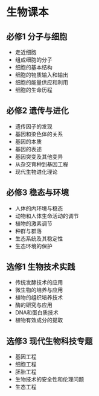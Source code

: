 # 生物课本

## 必修1 分子与细胞

- 走近细胞
- 组成细胞的分子
- 细胞的基本结构
- 细胞的物质输入和输出
- 细胞的能量供应和利用
- 细胞的生命历程

## 必修2 遗传与进化

- 遗传因子的发现
- 基因和染色体的关系
- 基因的本质
- 基因的表述
- 基因突变及其他变异
- 从杂交育种到基因工程
- 现代生物进化理论

## 必修3 稳态与环境

- 人体的内环境与稳态
- 动物和人体生命活动的调节
- 植物的激素调节
- 种群与群落
- 生态系统及其稳定性
- 生态环境的保护

## 选修1 生物技术实践

- 传统发酵技术的应用
- 微生物的培养与应用
- 植物的组织培养技术
- 酶的研究与应用
- DNA和蛋白质技术
- 植物有效成分的提取

## 选修3 现代生物科技专题

- 基因工程
- 细胞工程
- 胚胎工程
- 生物技术的安全性和伦理问题
- 生态工程